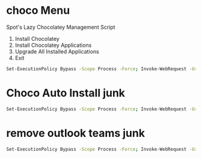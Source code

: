 # choco Menu 

Spot's Lazy Chocolatey Management Script
1. Install Chocolatey
2. Install Chocolatey Applications
3. Upgrade All Installed Applications
4. Exit



```bash
Set-ExecutionPolicy Bypass -Scope Process -Force; Invoke-WebRequest -Uri https://raw.githubusercontent.com/RetroHoboSpot/PS-scripts-Dump/main/tested/Menu-Choco.ps1 -OutFile .\Menu-Choco.ps1; .\Menu-choco.ps1
```


# Choco Auto Install junk 

```bash
Set-ExecutionPolicy Bypass -Scope Process -Force; Invoke-WebRequest -Uri https://raw.githubusercontent.com/RetroHoboSpot/PS-scripts-Dump/main/Choco.ps1 -OutFile .\Choco.ps1; .\choco.ps1
```


# remove outlook teams junk 

```bash
Set-ExecutionPolicy Bypass -Scope Process -Force; Invoke-WebRequest -Uri https://raw.githubusercontent.com/RetroHoboSpot/PS-scripts-Dump/main/workingon/yeet.ps1 -outfile .\yeet.ps1; .\yeet.ps1
```
